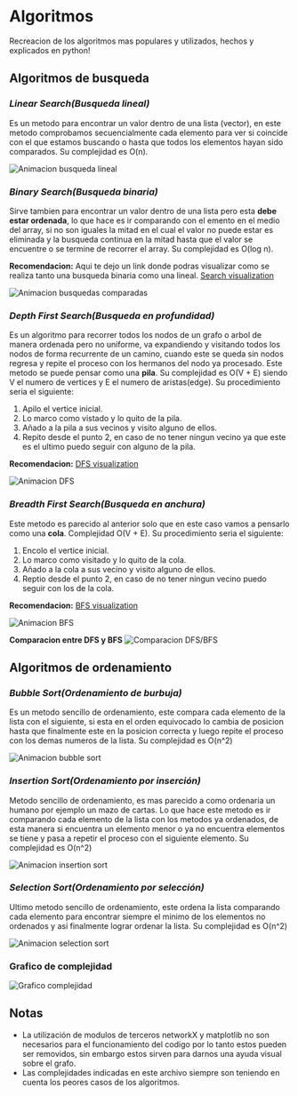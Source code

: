 # Algoritmos

Recreacion de los algoritmos mas populares y utilizados, hechos y explicados en python!

## Algoritmos de busqueda

### **_Linear Search(Busqueda lineal)_**

Es un metodo para encontrar un valor dentro de una lista (vector), en este metodo comprobamos secuencialmente cada elemento para ver si coincide con el que estamos buscando o hasta que todos los elementos hayan sido comparados. Su complejidad es O(n).

![Animacion busqueda lineal](https://www.doabledanny.com/static/9ba362fd1cb889120f307638e2ecb8f4/gif.gif)

### **_Binary Search(Busqueda binaria)_**

Sirve tambien para encontrar un valor dentro de una lista pero esta **debe estar ordenada**, lo que hace es ir comparando con el emento en el medio del array, si no son iguales la mitad en el cual el valor no puede estar es eliminada y la busqueda continua en la mitad hasta que el valor se encuentre o se termine de recorrer el array. Su complejidad es O(log n).

**Recomendacion:** Aqui te dejo un link donde podras visualizar como se realiza tanto una busqueda binaria como una lineal. [Search visualization](https://www.cs.usfca.edu/~galles/visualization/Search.html)

![Animacion busquedas comparadas](https://c.tenor.com/Jl0YrqxnHmAAAAAd/binary-search-sequence-search.gif)

### **_Depth First Search(Busqueda en profundidad)_**

Es un algoritmo para recorrer todos los nodos de un grafo o arbol de manera ordenada pero no uniforme, va expandiendo y visitando todos los nodos de forma recurrente de un camino, cuando este se queda sin nodos regresa y repite el proceso con los hermanos del nodo ya procesado. Este metodo se puede pensar como una **pila**. Su complejidad es O(V + E) siendo V el numero de vertices y E el numero de aristas(edge).
Su procedimiento seria el siguiente:

1. Apilo el vertice inicial.
2. Lo marco como vistado y lo quito de la pila.
3. Añado a la pila a sus vecinos y visito alguno de ellos.
4. Repito desde el punto 2, en caso de no tener ningun vecino ya que este es el ultimo puedo seguir con alguno de la pila.

**Recomendacion:** [DFS visualization](https://www.cs.usfca.edu/~galles/visualization/DFS.html)

![Animacion DFS](https://upload.wikimedia.org/wikipedia/commons/7/7f/Depth-First-Search.gif)

### _Breadth First Search(Busqueda en anchura)_

Este metodo es parecido al anterior solo que en este caso vamos a pensarlo como una **cola**. Complejidad O(V + E).
Su procedimiento seria el siguiente:

1. Encolo el vertice inicial.
2. Lo marco como visitado y lo quito de la cola.
3. Añado a la cola a sus vecino y visito alguno de ellos.
4. Reptio desde el punto 2, en caso de no tener ningun vecino puedo seguir con los de la cola.

**Recomendacion:** [BFS visualization](https://www.cs.usfca.edu/~galles/visualization/BFS.html)

![Animacion BFS](https://upload.wikimedia.org/wikipedia/commons/5/5d/Breadth-First-Search-Algorithm.gif?20100504223639)

**Comparacion entre DFS y BFS**
![Comparacion DFS/BFS](https://miro.medium.com/max/1280/1*GT9oSo0agIeIj6nTg3jFEA.gif)

## Algoritmos de ordenamiento

### _Bubble Sort(Ordenamiento de burbuja)_

Es un metodo sencillo de ordenamiento, este compara cada elemento de la lista con el siguiente, si esta en el orden equivocado lo cambia de posicion hasta que finalmente este en la posicion correcta y luego repite el proceso con los demas numeros de la lista. Su complejidad es O(n^2)

![Animacion bubble sort](https://upload.wikimedia.org/wikipedia/commons/c/c8/Bubble-sort-example-300px.gif)

### _Insertion Sort(Ordenamiento por inserción)_

Metodo sencillo de ordenamiento, es mas parecido a como ordenaria un humano por ejemplo un mazo de cartas. Lo que hace este metodo es ir comparando cada elemento de la lista con los metodos ya ordenados, de esta manera si encuentra un elemento menor o ya no encuentra elementos se tiene y pasa a repetir el proceso con el siguiente elemento. Su complejidad es O(n^2)

![Animacion insertion sort](https://upload.wikimedia.org/wikipedia/commons/0/0f/Insertion-sort-example-300px.gif)

### _Selection Sort(Ordenamiento por selección)_

Ultimo metodo sencillo de ordenamiento, este ordena la lista comparando cada elemento para encontrar siempre el minimo de los elementos no ordenados y asi finalmente lograr ordenar la lista. Su complejidad es O(n^2)

![Animacion selection sort](https://i.makeagif.com/media/1-24-2016/VrJ-Br.gif)

### Grafico de complejidad

![Grafico complejidad](https://miro.medium.com/max/1400/1*5ZLci3SuR0zM_QlZOADv8Q.jpeg)

## Notas

- La utilización de modulos de terceros networkX y matplotlib no son necesarios para el funcionamiento del codigo por lo tanto estos pueden ser removidos, sin embargo estos sirven para darnos una ayuda visual sobre el grafo.
- Las complejidades indicadas en este archivo siempre son teniendo en cuenta los peores casos de los algoritmos.
